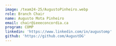 ```yaml
---
image: /team24-25/AugustoPinheiro.webp
role: Branch Chair
name: Augusto Mota Pinheiro
email: chair@ieeeconcordia.ca
program: COMP
linkedin: 'https://www.linkedin.com/in/augustomp'
github: 'https://github.com/AugustDG'
---
```


